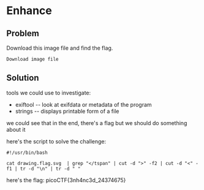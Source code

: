 # Enhance

## Problem

Download this image file and find the flag.

    Download image file

## Solution

tools we could use to investigate:

- exiftool -- look at exifdata or metadata of the program
- strings -- displays printable form of a file

we could see that in the end, there's a flag but we should do something about it

here's the script to solve the challenge:

```
#!/usr/bin/bash

cat drawing.flag.svg  | grep "</tspan" | cut -d ">" -f2 | cut -d "<" -f1 | tr -d "\n" | tr -d " "
```

here's the flag: picoCTF{3nh4nc3d_24374675}
